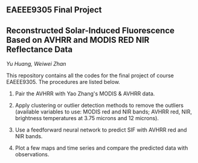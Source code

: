 ## EAEEE9305 Final Project
## Reconstructed Solar-Induced Fluorescence Based on AVHRR and MODIS RED NIR Reflectance Data
*Yu Huang, Weiwei Zhan*

This repository contains all the codes for the final project of course EAEEE9305. The procedures are listed below.

1. Pair the AVHRR with Yao Zhang's MODIS & AVHRR data.

2. Apply clustering or outlier detection methods to remove the outliers (available variables to use: MODIS red and NIR bands; AVHRR red, NIR, brightness temperatures at 3.75 microns and 12 microns).

3. Use a feedforward neural network to predict SIF with AVHRR red and NIR bands.

4. Plot a few maps and time series and compare the predicted data with observations.
